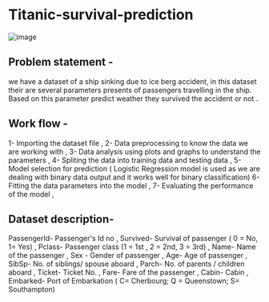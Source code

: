 # Titanic-survival-prediction

![image](https://user-images.githubusercontent.com/73480837/228934835-065ae421-3892-469b-9ac1-d9e9b6beb17c.png)


## Problem statement -
we have a dataset of a ship sinking due to ice berg accident, in this dataset their are several parameters presents of passengers travelling in the ship. Based on this parameter predict weather they survived the accident or not .

## Work flow -
  1- Importing the dataset file , 
  2- Data preprocessing to know the data we are working with ,
  3- Data analysis using plots and graphs to understand the parameters ,
  4- Spliting the data into training data and testing data ,
  5- Model selection for prediction ( Logistic Regression model is used as we are dealing with binary data output and it works well for binary classification)
  6- Fitting the data parameters into the model ,
  7- Evaluating the performance of the model ,


## Dataset description-
  PassengerId- Passenger's Id no ,
  Survived- Survival of passenger ( 0 = No, 1= Yes) ,
  Pclass- Passenger class (1 = 1st , 2 = 2nd, 3 = 3rd) ,
  Name- Name of the passenger ,
  Sex	- Gender of passenger  ,
  Age- Age of passenger ,
  SibSp- No. of siblings/ spouse aboard ,
  Parch- No. of parents / children aboard ,
  Ticket- Ticket No. ,
  Fare- Fare of the passenger  ,
  Cabin- Cabin  ,
  Embarked- Port of Embarkation ( C= Cherbourg; Q = Queenstown; S= Southampton)

